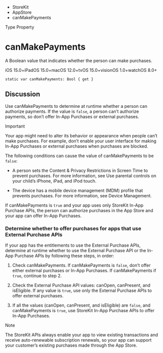 

- StoreKit
- AppStore
-  canMakePayments 

Type Property

# canMakePayments

A Boolean value that indicates whether the person can make purchases.

iOS 15.0+iPadOS 15.0+macOS 12.0+tvOS 15.0+visionOS 1.0+watchOS 8.0+

``` source
static var canMakePayments: Bool { get }
```

## Discussion

Use canMakePayments to determine at runtime whether a person can authorize payments. If the value is `false`, a person can’t authorize payments, so don’t offer In-App Purchases or external purchases.

Important

Your app might need to alter its behavior or appearance when people can’t make purchases. For example, don’t enable your user interface for making In-App Purchases or external purchases when purchases are blocked.

The following conditions can cause the value of canMakePayments to be `false`:

- A person sets the Content & Privacy Restrictions in Screen Time to prevent purchases. For more information, see Use parental controls on your child’s iPhone, iPad, and iPod touch.

- The device has a mobile device management (MDM) profile that prevents purchases. For more information, see Device Management.

If canMakePayments is `true` and your app uses only StoreKit In-App Purchase APIs, the person can authorize purchases in the App Store and your app can offer In-App Purchases.

### Determine whether to offer purchases for apps that use External Purchase APIs

If your app has the entitlements to use the External Purchase APIs, determine at runtime whether to use the External Purchase API or the In-App Purchase APIs by following these steps, in order:

1.  Check canMakePayments. If canMakePayments is `false`, don’t offer either external purchases or In-App Purchases. If canMakePayments if `true`, continue to step 2.

2.  Check the External Purchase API values: canOpen, canPresent, and isEligible. If any value is `true`, use only the External Purchase APIs to offer external purchases.

3.  If all the values (canOpen, canPresent, and isEligible) are `false`, and canMakePayments is `true`, use StoreKit In-App Purchase APIs to offer In-App Purchases.

Note

The StoreKit APIs always enable your app to view existing transactions and receive auto-renewable subscription renewals, so your app can support your customer’s existing purchases made through the App Store.

